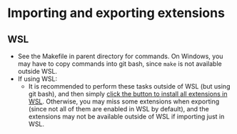 # Importing and exporting extensions

## WSL

- See the Makefile in parent directory for commands. On Windows, you may have to copy commands into git bash, since `make` is not available outside WSL.
- If using WSL:
  - It is recommended to perform these tasks outside of WSL (but using git bash), and then simply [click the button to install all extensions in WSL](https://code.visualstudio.com/docs/remote/wsl#_managing-extensions). Otherwise, you may miss some extensions when exporting (since not all of them are enabled in WSL by default), and the extensions may not be available outside of WSL if importing just in WSL.
